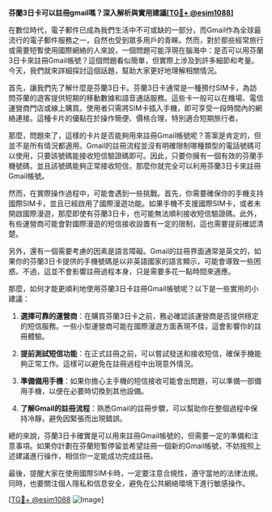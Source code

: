**芬蘭3日卡可以註冊gmail嗎？深入解析與實用建議[[TG💪+ @esim1088](https://t.me/s/esim1088)]**

在數位時代，電子郵件已成為我們生活中不可或缺的一部分，而Gmail作為全球最流行的電子郵件服務之一，自然也受到眾多用戶的青睞。然而，對於那些經常旅行或需要短暫使用國際網絡的人來說，一個問題可能浮現在腦海中：是否可以用芬蘭3日卡來註冊Gmail帳號？這個問題看似簡單，但實際上涉及到許多細節和考量。今天，我們就來詳細探討這個話題，幫助大家更好地理解相關情況。

首先，讓我們先了解什麼是芬蘭3日卡。芬蘭3日卡通常是一種預付SIM卡，為訪問芬蘭的遊客提供短期的移動數據和語音通話服務。這些卡一般可以在機場、電信運營商門店或線上購買。使用者只需將SIM卡插入手機，即可享受一段時間內的網絡連接。這種卡片的優點在於操作簡便、價格合理，特別適合短期旅行者。

那麼，問題來了，這樣的卡片是否能夠用來註冊Gmail帳號呢？答案是肯定的，但並不是所有情況都適用。Gmail的註冊流程並沒有明確限制哪種類型的電話號碼可以使用，只要該號碼能接收短信驗證碼即可。因此，只要你擁有一個有效的芬蘭手機號碼，並且該號碼能夠正常接收短信，那麼你就完全可以利用芬蘭3日卡來註冊Gmail帳號。

然而，在實際操作過程中，可能會遇到一些挑戰。首先，你需要確保你的手機支持國際SIM卡，並且已經啟用了國際漫遊功能。如果手機不支援國際SIM卡，或者未開啟國際漫遊，那麼即使有芬蘭3日卡，也可能無法順利接收短信驗證碼。此外，有些運營商可能會對國際漫遊的短信接收設置有一定的限制，這也需要提前確認清楚。

另外，還有一個需要考慮的因素是語言障礙。Gmail的註冊界面通常是英文的，如果你的芬蘭3日卡提供的手機號碼是以非英語國家的語言顯示，可能會導致一些困惑。不過，這並不會影響註冊過程本身，只是需要多花一點時間來適應。

那麼，如何才能更順利地使用芬蘭3日卡註冊Gmail帳號呢？以下是一些實用的小建議：

1. **選擇可靠的運營商**：在購買芬蘭3日卡之前，務必確認該運營商是否提供穩定的短信服務。一些小型運營商可能在國際漫遊方面表現不佳，這會影響你的註冊體驗。
   
2. **提前測試短信功能**：在正式註冊之前，可以嘗試發送和接收短信，確保手機能夠正常工作。這樣可以避免在註冊過程中出現意外情況。

3. **準備備用手機**：如果你擔心主手機的短信接收可能會出問題，可以準備一部備用手機，以便在必要時切換到其他設備。

4. **了解Gmail的註冊流程**：熟悉Gmail的註冊步驟，可以幫助你在整個過程中保持冷靜，避免因緊張而出現錯誤。

總的來說，芬蘭3日卡確實是可以用來註冊Gmail帳號的，但需要一定的準備和注意事項。如果你計劃在芬蘭短暫停留並希望註冊一個新的Gmail帳號，不妨按照上述建議進行操作，相信你一定能成功完成註冊。

最後，提醒大家在使用國際SIM卡時，一定要注意合規性，遵守當地的法律法規。同時，也要關注個人隱私和信息安全，避免在公共網絡環境下進行敏感操作。

[[TG💪+ @esim1088](https://t.me/s/esim1088) ![Image](https://i.postimg.cc/4NQfJmqS/Snipaste-2025-05-13-00-14-12.png)]